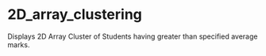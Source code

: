 # 2D_array_clustering
Displays 2D Array Cluster of Students having greater than specified average marks.
